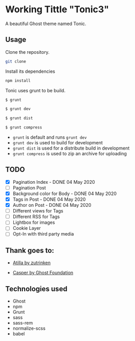 # Working Tittle "Tonic3"

A beautiful Ghost theme named Tonic.

## Usage

Clone the repository. 

```bash
git clone
```

Install its dependencies

```bash
npm install
```

Tonic uses grunt to be build.

```bash
$ grunt

$ grunt dev

$ grunt dist

$ grunt compress
```
- `grunt` is default and runs `grunt dev`
- `grunt dev` is used to build for development
- `grunt dist` is used for a distribute build in development
- `grunt compress` is used to zip an archive for uploading

## TODO

- [X] Pagination Index - DONE 04 May 2020
- [ ] Pagination Post
- [X] Background color for Body - DONE 04 May 2020
- [X] Tags in Post - DONE 04 May 2020
- [X] Author on Post - DONE 04 May 2020
- [ ] Different views for Tags
- [ ] Different RSS for Tags
- [ ] Lightbox for images
- [ ] Cookie Layer
- [ ] Opt-In with third party media

## Thank goes to:

- [Atilla by zutrinken](https://github.com/zutrinken/attila)

- [Casper by Ghost Foundation](https://github.com/TryGhost/Casper)

## Technologies used

- Ghost
- npm
- Grunt
- sass
- sass-rem
- normalize-scss
- babel